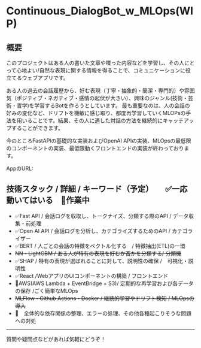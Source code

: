 # Continuous_DialogBot_w_MLOps(WIP)

## 概要
このプロジェクトはある人の書いた文章や喋った内容などを学習し、その人にとって心地よい/自然な表現に関する情報を得ることで、コミュニケーションに役立てるウェブアプリです。

ある人の過去の会話履歴から、好む表現（丁寧・抽象的・簡潔・専門的）や雰囲気（ポジティブ・ネガティブ・感情の起伏が大きい）、興味のジャンル(技術・芸術・哲学)を学習するBotを作ろうとしています。
最も重要なのは、人の会話の好みの変化など、ドリフトを機敏に感じ取り、都度再学習していくMLOPsの手法を用いることです。結果、その人に適した対話の方法を継続的にキャッチアップすることができます。

今のところFastAPIの基礎的な実装およびOpenAI APIの実装、MLOpsの最低限のコンポーネントの実装、最低限動くフロントエンドの実装が終わっております。



AppのURL: 



## 技術スタック / 詳細 / キーワード（予定）　　✅一応動いてはいる　👷作業中
- ✅Fast API / 会話ログを収取し、トークナイズ、分類する際のAPI / データ収集・前処理
- ✅Open AI API / 会話ログを分析し、カテゴライズするためのAPI / カテゴライザー 
- ✅BERT / 人ごとの会話の特徴をベクトル化する　/ 特徴抽出(ETL)の一環
- ~~NN・LightGBM / ある人が特有の表現を好むか否かを分類する/ 分類機~~
- ✅SHAP / 特有の表現が選ばれることに対して、説明性の確保 /　可視化・説明性
- ✅React /WebアプリのUIコンポーネントの構築 / フロントエンド
- 👷AWS(AWS Lambda + EventBridge + S3)/ 定期的な再学習および各データの保存 /ごく簡単なMLOps
- ~~MLFlow・Github Actions・Docker / 継続的学習やドリフト検知 / MLOpsの導入~~
- 👷　全体的な依存関係の整理、エラーの処理、その他各種起こりそうな問題への対処

---
質問や疑問点などがあれば気軽にどうぞ！

